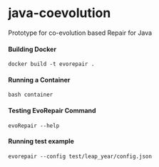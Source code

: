 # java-coevolution
Prototype for co-evolution based Repair for Java

#### Building Docker
```commandline
docker build -t evorepair .
```

#### Running a Container
```commandline
bash container
```

#### Testing EvoRepair Command
```commandline
evoRepair --help
```

#### Running test example
```commandline
evorepair --config test/leap_year/config.json
```
